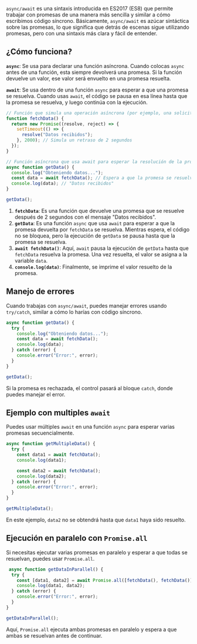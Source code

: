 `async/await` es una sintaxis introducida en ES2017 (ES8) que permite trabajar con promesas de una manera más sencilla y similar a cómo escribimos código síncrono. Básicamente, `async/await` es azúcar sintáctica sobre las promesas, lo que significa que detrás de escenas sigue utilizando promesas, pero con una sintaxis más clara y fácil de entender.

## ¿Cómo funciona?

**`async`**: Se usa para declarar una función asíncrona. Cuando colocas `async` antes de una función, esta siempre devolverá una promesa. Si la función devuelve un valor, ese valor será envuelto en una promesa resuelta.

**`await`**: Se usa dentro de una función `async` para esperar a que una promesa se resuelva. Cuando usas `await`, el código se pausa en esa línea hasta que la promesa se resuelva, y luego continúa con la ejecución.

```js
// Función que simula una operación asíncrona (por ejemplo, una solicitud HTTP)
function fetchData() {
  return new Promise((resolve, reject) => {
    setTimeout(() => {
      resolve("Datos recibidos");
    }, 2000); // Simula un retraso de 2 segundos
  });
}

// Función asíncrona que usa await para esperar la resolución de la promesa
async function getData() {
  console.log("Obteniendo datos...");
  const data = await fetchData(); // Espera a que la promesa se resuelva
  console.log(data); // "Datos recibidos"
}

getData();
```

1. **`fetchData`**: Es una función que devuelve una promesa que se resuelve después de 2 segundos con el mensaje "Datos recibidos".
2. **`getData`**: Es una función `async` que usa `await` para esperar a que la promesa devuelta por `fetchData` se resuelva. Mientras espera, el código no se bloquea, pero la ejecución de `getData` se pausa hasta que la promesa se resuelva.
3. **`await fetchData()`**: Aquí, `await` pausa la ejecución de `getData` hasta que `fetchData` resuelva la promesa. Una vez resuelta, el valor se asigna a la variable `data`.
4. **`console.log(data)`**: Finalmente, se imprime el valor resuelto de la promesa.

## Manejo de errores
Cuando trabajas con `async/await`, puedes manejar errores usando `try/catch`, similar a cómo lo harías con código síncrono.

```js
async function getData() {
  try {
    console.log("Obteniendo datos...");
    const data = await fetchData();
    console.log(data);
  } catch (error) {
    console.error("Error:", error);
  }
}

getData();
```

Si la promesa es rechazada, el control pasará al bloque `catch`, donde puedes manejar el error.

## Ejemplo con multiples `await`
Puedes usar múltiples `await` en una función `async` para esperar varias promesas secuencialmente.

```js
async function getMultipleData() {
  try {
    const data1 = await fetchData();
    console.log(data1);

    const data2 = await fetchData();
    console.log(data2);
  } catch (error) {
    console.error("Error:", error);
  }
}

getMultipleData();
```

En este ejemplo, `data2` no se obtendrá hasta que `data1` haya sido resuelto.

## Ejecución en paralelo con `Promise.all`
Si necesitas ejecutar varias promesas en paralelo y esperar a que todas se resuelvan, puedes usar `Promise.all`.

```js
 async function getDataInParallel() {
  try {
    const [data1, data2] = await Promise.all([fetchData(), fetchData()]);
    console.log(data1, data2);
  } catch (error) {
    console.error("Error:", error);
  }
}

getDataInParallel();
```

Aquí, `Promise.all` ejecuta ambas promesas en paralelo y espera a que ambas se resuelvan antes de continuar.